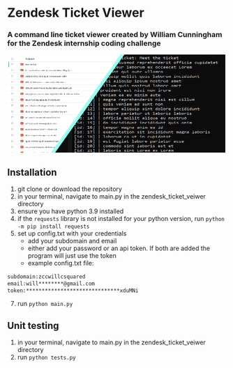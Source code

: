 # Zendesk Ticket Viewer
### A command line ticket viewer created by William Cunningham for the Zendesk internship coding challenge
!["splash image"](splash.png)
## Installation
1. git clone or download the repository
2. in your terminal, navigate to main.py in the zendesk_ticket_veiwer directory
3. ensure you have python 3.9 installed
4. if the `requests` library is not installed for your python version, run `python -m pip install requests`
5. set up config.txt with your credentials
    * add your subdomain and email
    * either add your password or an api token. If both are added the program will just use the token
    * example config.txt file:
```
subdomain:zccwillcsquared
email:will********@gmail.com
token:******************************xduMNi
```
7. run `python main.py`


## Unit testing
1. in your terminal, navigate to main.py in the zendesk_ticket_veiwer directory
2. run `python tests.py`
